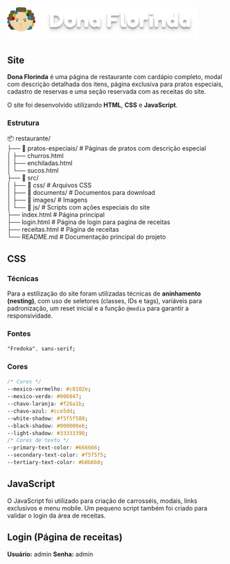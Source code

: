 # ![Logo Dona Florinda](/src/images/Dona_Florinda.png)

## Site
**Dona Florinda** é uma página de restaurante com cardápio completo, modal com descrição detalhada dos itens, página exclusiva para pratos especiais, cadastro de reservas e uma seção reservada com as receitas do site.

O site foi desenvolvido utilizando **HTML**, **CSS** e **JavaScript**.

### Estrutura
📦 restaurante/  
├── 📁 pratos-especiais/    # Páginas de pratos com descrição especial  
│   ├── churros.html       
│   ├── enchiladas.html    
│   └── sucos.html         
├── 📁 src/                 
│   ├── 📁 css/             # Arquivos CSS  
│   ├── 📁 documents/       # Documentos para download  
│   ├── 📁 images/          # Imagens  
│   └── 📁 js/              # Scripts com ações especiais do site  
├── index.html              # Página principal  
├── login.html              # Página de login para pagina de receitas  
├── receitas.html           # Página de receitas  
└── README.md               # Documentação principal do projeto

## CSS
### Técnicas
Para a estilização do site foram utilizadas técnicas de **aninhamento (nesting)**, com uso de seletores (classes, IDs e tags), variáveis para padronização, um reset inicial e a função `@media` para garantir a responsividade.

### Fontes
```css
"Fredoka", sans-serif;
```
### Cores
```CSS
/* Cores */
--mexico-vermelho: #c8102e;
--mexico-verde: #006847;
--chavo-laranja: #f26a1b;
--chavo-azul: #cce5dd;
--white-shadow: #f5f5f580;
--black-shadow: #000000e6;
--light-shadow: #33333390;
/* Cores de texto */
--primary-text-color: #666666;
--secondary-text-color: #f5f5f5;
--tertiary-text-color: #b8b6b0;
```

## JavaScript
O JavaScript foi utilizado para criação de carrosséis, modais, links exclusivos e menu mobile. Um pequeno script também foi criado para validar o login da área de receitas.

## Login (Página de receitas)
**Usuário:** admin
**Senha:** admin